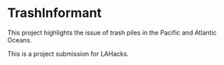 # TrashInformant

This project highlights the issue of trash piles in the Pacific and Atlantic Oceans.

This is a project submission for LAHacks.
